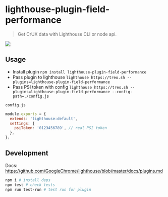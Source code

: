 # lighthouse-plugin-field-performance

> Get CrUX data with Lighthouse CLI or node api.

<img align="center" src="https://user-images.githubusercontent.com/6231516/57811956-48a20480-7774-11e9-90d4-5a3470acc0e3.png" />

## Usage

- Install plugin `npm install lighthouse-plugin-field-performance`
- Pass plugin to lighthouse `lighthouse https://treo.sh --plugins=lighthouse-plugin-field-performance`
- Pass PSI token with config `lighthouse https://treo.sh --plugins=lighthouse-plugin-field-performance --config-path=./config.js`

`config.js`

```js
module.exports = {
  extends: 'lighthouse:default',
  settings: {
    psiToken: '0123456789', // real PSI token
  },
};
```
## Development

Docs: https://github.com/GoogleChrome/lighthouse/blob/master/docs/plugins.md

```bash
npm i # install deps
npm test # check tests
npm run test-run # test run for plugin
```
